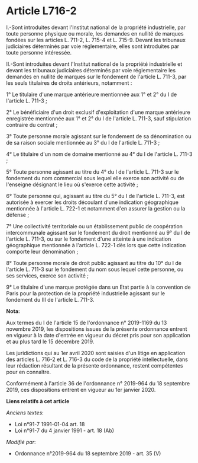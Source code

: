 # Article L716-2

I.-Sont introduites devant l'Institut national de la propriété industrielle, par toute personne physique ou morale, les
demandes en nullité de marques fondées sur les articles L. 711-2, L. 715-4 et L. 715-9. Devant les tribunaux judiciaires
déterminés par voie réglementaire, elles sont introduites par toute personne intéressée.

II.-Sont introduites devant l'Institut national de la propriété industrielle et devant les tribunaux judiciaires déterminés
par voie réglementaire les demandes en nullité de marques sur le fondement de l'article L. 711-3, par les seuls titulaires de
droits antérieurs, notamment :

1° Le titulaire d'une marque antérieure mentionnée aux 1° et 2° du I de l'article L. 711-3 ;

2° Le bénéficiaire d'un droit exclusif d'exploitation d'une marque antérieure enregistrée mentionnée aux 1° et 2° du I de
l'article L. 711-3, sauf stipulation contraire du contrat ;

3° Toute personne morale agissant sur le fondement de sa dénomination ou de sa raison sociale mentionnée au 3° du I de
l'article L. 711-3 ;

4° Le titulaire d'un nom de domaine mentionné au 4° du I de l'article L. 711-3 ;

5° Toute personne agissant au titre du 4° du I de l'article L. 711-3 sur le fondement du nom commercial sous lequel elle
exerce son activité ou de l'enseigne désignant le lieu où s'exerce cette activité ;

6° Toute personne qui, agissant au titre du 5° du I de l'article L. 711-3, est autorisée à exercer les droits découlant d'une
indication géographique mentionnée à l'article L. 722-1 et notamment d'en assurer la gestion ou la défense ;

7° Une collectivité territoriale ou un établissement public de coopération intercommunale agissant sur le fondement du droit
mentionné au 9° du I de l'article L. 711-3, ou sur le fondement d'une atteinte à une indication géographique mentionnée à
l'article L. 722-1 dès lors que cette indication comporte leur dénomination ;

8° Toute personne morale de droit public agissant au titre du 10° du I de l'article L. 711-3 sur le fondement du nom sous
lequel cette personne, ou ses services, exerce son activité ;

9° Le titulaire d'une marque protégée dans un Etat partie à la convention de Paris pour la protection de la propriété
industrielle agissant sur le fondement du III de l'article L. 711-3.

**Nota:**

Aux termes du I de l'article 15 de l'ordonnance n° 2019-1169 du 13 novembre 2019, les dispositions issues de la présente
ordonnance entrent en vigueur à la date d'entrée en vigueur du décret pris pour son application et au plus tard le 15
décembre 2019.

Les juridictions qui au 1er avril 2020 sont saisies d'un litige en application des articles L. 716-2 et L. 716-3 du code de
la propriété intellectuelle, dans leur rédaction résultant de la présente ordonnance, restent compétentes pour en connaître.

Conformément à l'article 36 de l'ordonnance n° 2019-964 du 18 septembre 2019, ces dispositions entrent en vigueur au 1er
janvier 2020.

**Liens relatifs à cet article**

_Anciens textes_:

  - Loi n°91-7 1991-01-04 art. 18
  - Loi n°91-7 du 4 janvier 1991 - art. 18 (Ab)

_Modifié par_:

  - Ordonnance n°2019-964 du 18 septembre 2019 - art. 35 (V)
